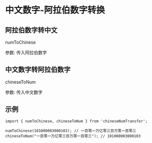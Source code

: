 # 中文数字-阿拉伯数字转换

## 阿拉伯数字转中文

numToChinese

参数: 传入阿拉伯数字

## 中文数字转阿拉伯数字

chineseToNum

参数: 传入中文数字

## 示例

```
import { numToChinese, chineseToNum } from 'chineseNumTransfer';

numToChinese(101000003000103); // 一百零一万亿零三百万零一百零三
chineseToNum("一百零一万亿零三百万零一百零三"); // 101000003000103

```
